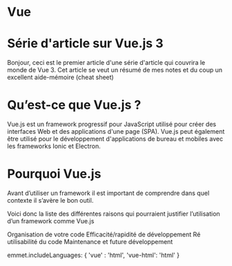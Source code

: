 # Vue

# Série d'article sur Vue.js 3
Bonjour, ceci est le premier article d'une série d'article qui couvrira le monde de Vue 3. Cet article se veut un résumé de mes notes et du coup un excellent aide-mémoire (cheat sheet)

# Qu’est-ce que Vue.js ?
Vue.js est un framework progressif pour JavaScript utilisé pour créer des interfaces Web et des applications d'une page (SPA). Vue.js peut également être utilisé pour le développement d'applications de bureau et mobiles avec les frameworks Ionic et Electron.

# Pourquoi Vue.js
Avant d’utiliser un framework il est important de comprendre dans quel contexte il s’avère le bon outil.

Voici donc la liste des différentes raisons qui pourraient justifier l’utilisation d’un framework comme Vue.js

Organisation de votre code
Efficacité/rapidité de développement
Ré utilisabilité du code
Maintenance et future développement

emmet.includeLanguages: {
    'vue' : 'html',
        'vue-html': 'html'
}
